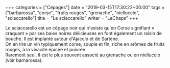 +++
categories = ["Cépages"]
date = "2019-03-15T17:30:22+00:00"
tags = ["barbarossa", "corse", "fruits rouges", "grenache", "nielluccio", "sciaccarello"] 
title = "Le sciaccarello"
writer = "LeChaps"
+++

Le sciaccarello est un cépage noir qui n'existe qu'en Corse signifiant « craquant » par ses baies noires délicieuses en font également un raisin de bouche. Il est implanté autour d'Ajaccio et de Sartène.  
On en tire un vin typiquement corse, souple et fin, riche en arômes de fruits rouges, à la vivacité épicée et poivrée.  
Rarement seul, il est le plus souvent associé au grenache ou en nielluccio (voir barnarossa).
